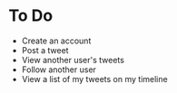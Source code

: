To Do
=====

- Create an account
- Post a tweet
- View another user's tweets
- Follow another user
- View a list of my tweets on my timeline



